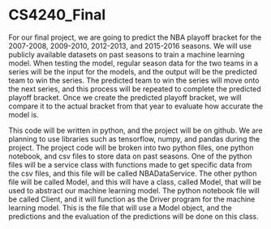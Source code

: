 # CS4240_Final

For our final project, we are going to predict the NBA playoff bracket for the 2007-2008, 2009-2010, 2012-2013, and 2015-2016 seasons. We will use publicly available datasets on past seasons to train a machine learning model. When testing the model, regular season data for the two teams in a series will be the input for the models, and the output will be the predicted team to win the series. The predicted team to win the series will move onto the next series, and this process will be repeated to complete the predicted playoff bracket. Once we create the predicted playoff bracket, we will compare it to the actual bracket from that year to evaluate how accurate the model is.

This code will be written in python, and the project will be on github. We are planning to use libraries such as tensorflow, numpy, and pandas during the project. The project code will be broken into two python files, one python notebook, and csv files to store data on past seasons. One of the python files will be a service class with functions made to get specific data from the csv files, and this file will be called NBADataService. The other python file will be called Model, and this will have a class, called Model, that will be used to abstract our machine learning model. The python notebook file will be called Client, and it will function as the Driver program for the machine learning model. This is the file that will use a Model object, and the predictions and the evaluation of the predictions will be done on this class.
